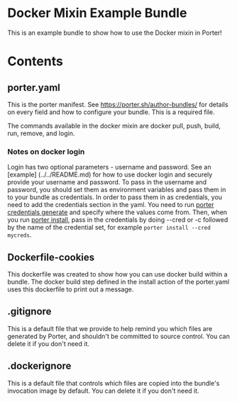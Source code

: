 # Docker Mixin Example Bundle

This is an example bundle to show how to use the Docker mixin in Porter!

# Contents

## porter.yaml

This is the porter manifest. See https://porter.sh/author-bundles/ for 
details on every field and how to configure your bundle. This is a required
file. 

The commands available in the docker mixin are docker pull, push, build, 
run, remove, and login. 

### Notes on docker login
Login has two optional parameters - username and password. See an [example] (../../README.md) for how to use 
docker login and securely provide your username and password. To pass in the 
username and password, you should set them as environment variables and pass them in to 
your bundle as credentials. In order to pass them in as credentials, you need to add the credentials section in the yaml. 
You need to run [porter credentials generate](https://porter.sh/cli/porter_credentials_generate/) and specify where the values come
from. Then, when you run [porter install](https://porter.sh/cli/porter_install), pass in the credentials by doing 
--cred or -c followed by the name of the credential set, for example `porter install --cred mycreds`.

## Dockerfile-cookies
This dockerfile was created to show how you can use docker build within a 
bundle. The docker build step defined in the install action of the porter.yaml uses this dockerfile to print out a message.

## .gitignore

This is a default file that we provide to help remind you which files are
generated by Porter, and shouldn't be committed to source control. You can
delete it if you don't need it.

## .dockerignore

This is a default file that controls which files are copied into the bundle's
invocation image by default. You can delete it if you don't need it.
